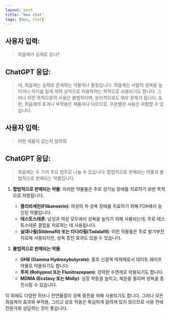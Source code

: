 ```yaml
---
layout: post
title: "New chat"
tags: [New, chat]
---
```


## 사용자 입력:
> 최음제가 실제로 있나?

## ChatGPT 응답:
> 네, 최음제는 실제로 존재하는 약물이나 물질입니다. 최음제는 사람의 성욕을 높이거나 의식을 잃게 하여 성적으로 이용하려는 목적으로 사용되기도 합니다. 그러나 이런 목적으로의 사용은 불법적이며, 윤리적으로도 매우 문제가 됩니다. 또한, 최음제의 효과나 부작용은 제품마다 다르므로, 무분별한 사용은 위험할 수 있습니다.

## 사용자 입력:
> 어떤 제품이 있는지 알려줘

## ChatGPT 응답:
> 최음제는 두 가지 주요 범주로 나눌 수 있습니다: 합법적으로 판매되는 약물과 불법적으로 판매되는 약물입니다.

1. **합법적으로 판매되는 약물**: 이러한 약물들은 주로 성기능 장애를 치료하기 위한 목적으로 처방됩니다.
   - **플리바세린(Flibanserin)**: 여성의 저 성욕 장애를 치료하기 위해 FDA에서 승인된 약물입니다.
   - **테스토스테론**: 남성과 여성 모두에서 성욕을 높이기 위해 사용되는데, 주로 테스토스테론 결핍을 치료하는 데 사용됩니다.
   - **실데나필(Sildenafil) 또는 타다라필(Tadalafil)**: 이런 약물들은 주로 발기부전 치료에 사용되지만, 성욕 증진 효과도 있을 수 있습니다.

2. **불법적으로 판매되는 약물**: 
   - **GHB (Gamma Hydroxybutyrate)**: 중추 신경계 억제제로서 데이트 래이프 약물로 악용되기도 합니다.
   - **루피 (Rohypnol 또는 Flunitrazepam)**: 강력한 수면제로 악용되기도 합니다.
   - **MDMA (Ecstasy 또는 Molly)**: 심장 박동을 높이고, 체온을 올리며 성욕을 증진시킬 수 있습니다. 

이 외에도 다양한 허브나 천연물질이 성욕 증진을 위해 사용되기도 합니다. 그러나 모든 최음제의 효과와 부작용, 그리고 상호 작용은 확실하게 알려져 있지 않으므로 사용 전에 전문가와 상담하는 것이 좋습니다.

